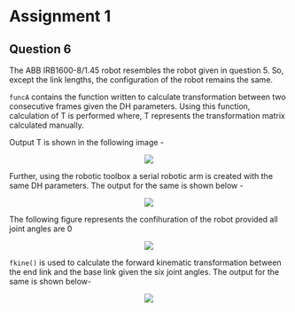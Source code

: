 # Assignment 1

## Question 6
The ABB IRB1600-8/1.45 robot resembles the robot given in question 5. So, except the link lengths, the configuration of the robot remains the same.

`funcA` contains the function written to calculate transformation between two consecutive frames given the DH parameters. 
Using this function, calculation of T is performed where, T represents the transformation matrix calculated manually.

Output T is shown in the following image - <br>
<p align="center">
  <img src="https://user-images.githubusercontent.com/64950661/152681856-763de0f0-08cc-45fc-8cbb-92f666aebbf9.png">
</p>

Further, using the robotic toolbox a serial robotic arm is created with the same DH parameters. The output for the same is shown below -
<p align="center">
  <img src="https://user-images.githubusercontent.com/64950661/152681908-70bdd61d-c1a9-4966-939b-8d2ddb8ffb50.png">
</p>


The following figure represents the confihuration of the robot provided all joint angles are 0
<p align="center">
  <img src="https://user-images.githubusercontent.com/64950661/152681942-63d66bf8-af28-413a-9f49-17b8779b2825.png">
</p>

`fkine()` is used to calculate the forward kinematic transformation between the end link and the base link given the six joint angles. The output for the same is shown below-
<p align="center">
  <img src="https://user-images.githubusercontent.com/64950661/152682019-23b2ccb0-b5d4-4de4-8c69-b0fd57b0203f.png">
</p>


 

